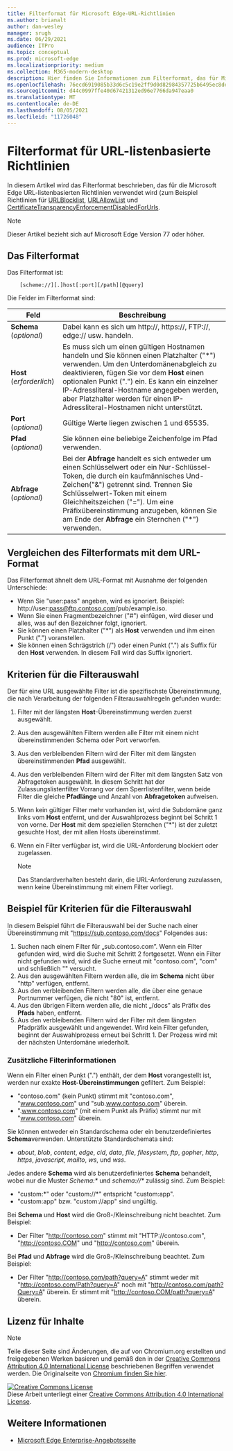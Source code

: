 ```yaml
---
title: Filterformat für Microsoft Edge-URL-Richtlinien
ms.author: brianalt
author: dan-wesley
manager: srugh
ms.date: 06/29/2021
audience: ITPro
ms.topic: conceptual
ms.prod: microsoft-edge
ms.localizationpriority: medium
ms.collection: M365-modern-desktop
description: Hier finden Sie Informationen zum Filterformat, das für Microsoft Edge URLBlocklist- und URLAllowlist-Richtlinien verwendet wird.
ms.openlocfilehash: 76ecd6919085b33d6c5c19e2ff9d0d82984357725b6495ec8dedf19a00489eab
ms.sourcegitcommit: d44c0997ffe40d67421312ed96e7766da947eaa0
ms.translationtype: MT
ms.contentlocale: de-DE
ms.lasthandoff: 08/05/2021
ms.locfileid: "11726048"
---
```

# <a name="filter-format-for-url-list-based-policies"></a>Filterformat für URL-listenbasierte Richtlinien

In diesem Artikel wird das Filterformat beschrieben, das für die Microsoft Edge URL-listenbasierten Richtlinien verwendet wird (zum Beispiel Richtlinien für [URLBlocklist](microsoft-edge-policies.md#urlblocklist), [URLAllowList](microsoft-edge-policies.md#urlallowlist) und [CertificateTransparencyEnforcementDisabledForUrls](microsoft-edge-policies.md#certificatetransparencyenforcementdisabledforurls).

> [!NOTE]
> Dieser Artikel bezieht sich auf Microsoft Edge Version 77 oder höher.

## <a name="the-filter-format"></a>Das Filterformat

Das Filterformat ist:

```
    [scheme://][.]host[:port][/path][@query]
```

Die Felder im Filterformat sind:

| Feld | Beschreibung |
| --- | --- |
| **Schema** (*optional*) | Dabei kann es sich um http://, https://, FTP://, edge:// usw. handeln. |
| **Host** (*erforderlich*) | Es muss sich um einen gültigen Hostnamen handeln und Sie können einen Platzhalter ("\*") verwenden. Um den Unterdomänenabgleich zu deaktivieren, fügen Sie vor dem **Host** einen optionalen Punkt (".") ein. Es kann ein einzelner IP-Adressliteral-Hostname angegeben werden, aber Platzhalter werden für einen IP-Adressliteral-Hostnamen nicht unterstützt. |
| **Port** (*optional*) | Gültige Werte liegen zwischen 1 und 65535. |
| **Pfad** (*optional*) | Sie können eine beliebige Zeichenfolge im Pfad verwenden. |
| **Abfrage** (*optional*) | Bei der **Abfrage** handelt es sich entweder um einen Schlüsselwert oder ein Nur-Schlüssel-Token, die durch ein kaufmännisches Und-Zeichen("&") getrennt sind. Trennen Sie Schlüsselwert-Token mit einem Gleichheitszeichen ("="). Um eine Präfixübereinstimmung anzugeben, können Sie am Ende der **Abfrage** ein Sternchen ("\*") verwenden. |

## <a name="comparing-the-filter-format-to-the-url-format"></a>Vergleichen des Filterformats mit dem URL-Format

Das Filterformat ähnelt dem URL-Format mit Ausnahme der folgenden Unterschiede:

- Wenn Sie "user:pass" angeben, wird es ignoriert. Beispiel: http://user:pass@ftp.contoso.com/pub/example.iso.
- Wenn Sie einen Fragmentbezeichner ("#") einfügen, wird dieser und alles, was auf den Bezeichner folgt, ignoriert.
- Sie können einen Platzhalter ("*") als **Host** verwenden und ihm einen Punkt (".") voranstellen.
- Sie können einen Schrägstrich (/") oder einen Punkt (".") als Suffix für den **Host** verwenden. In diesem Fall wird das Suffix ignoriert.

## <a name="filter-selection-criteria"></a>Kriterien für die Filterauswahl

Der für eine URL ausgewählte Filter ist die spezifischste Übereinstimmung, die nach Verarbeitung der folgenden Filterauswahlregeln gefunden wurde:

1. Filter mit der längsten **Host**-Übereinstimmung werden zuerst ausgewählt.
2. Aus den ausgewählten Filtern werden alle Filter mit einem nicht übereinstimmenden Schema oder Port verworfen.
3. Aus den verbleibenden Filtern wird der Filter mit dem längsten übereinstimmenden **Pfad** ausgewählt.
4. Aus den verbleibenden Filtern wird der Filter mit dem längsten Satz von Abfragetoken ausgewählt. In diesem Schritt hat der Zulassungslistenfilter Vorrang vor dem Sperrlistenfilter, wenn beide Filter die gleiche **Pfadlänge** und Anzahl von **Abfragetoken** aufweisen.
5. Wenn kein gültiger Filter mehr vorhanden ist, wird die Subdomäne ganz links vom **Host** entfernt, und der Auswahlprozess beginnt bei Schritt 1 von vorne. Der **Host** mit dem speziellen Sternchen ("*") ist der zuletzt gesuchte Host, der mit allen Hosts übereinstimmt.
6. Wenn ein Filter verfügbar ist, wird die URL-Anforderung blockiert oder zugelassen.

   >[!NOTE]
   >Das Standardverhalten besteht darin, die URL-Anforderung zuzulassen, wenn keine Übereinstimmung mit einem Filter vorliegt.

## <a name="example-filter-selection-criteria"></a>Beispiel für Kriterien für die Filterauswahl

In diesem Beispiel führt die Filterauswahl bei der Suche nach einer Übereinstimmung mit "https://sub.contoso.com/docs" Folgendes aus:

1. Suchen nach einem Filter für „sub.contoso.com”. Wenn ein Filter gefunden wird, wird die Suche mit Schritt 2 fortgesetzt. Wenn ein Filter nicht gefunden wird, wird die Suche erneut mit "contoso.com", "com" und schließlich "" versucht.
2. Aus den ausgewählten Filtern werden alle, die im **Schema** nicht über "http" verfügen, entfernt.
3. Aus den verbleibenden Filtern werden alle, die über eine genaue Portnummer verfügen, die nicht "80" ist, entfernt.
4. Aus den übrigen Filtern werden alle, die nicht „/docs” als Präfix des **Pfads** haben, entfernt.
5. Aus den verbleibenden Filtern wird der Filter mit dem längsten Pfadpräfix ausgewählt und angewendet. Wird kein Filter gefunden, beginnt der Auswahlprozess erneut bei Schritt 1. Der Prozess wird mit der nächsten Unterdomäne wiederholt.

### <a name="additional-filter-information"></a>Zusätzliche Filterinformationen

Wenn ein Filter einen Punkt (".") enthält, der dem **Host** vorangestellt ist, werden nur exakte **Host-Übereinstimmungen** gefiltert. Zum Beispiel:

- "contoso.com" (kein Punkt) stimmt mit "contoso.com", "www.contoso.com" und "sub.www.contoso.com" überein.
- ".www.contoso.com" (mit einem Punkt als Präfix) stimmt nur mit "www.contoso.com" überein.

Sie können entweder ein Standardschema oder ein benutzerdefiniertes **Schema**verwenden. Unterstützte Standardschemata sind:

- _about_, _blob_, _content_, _edge_, _cid_, _data_, _file_, _filesystem_, _ftp_, _gopher_, _http_, _https_, _javascript_, _mailto_, _ws_, und _wss_.

Jedes andere **Schema** wird als benutzerdefiniertes **Schema** behandelt, wobei nur die Muster _Schema:*_ und _schema://*_ zulässig sind. Zum Beispiel:

- "custom:\*" oder "custom://\*" entspricht "custom:app".
- "custom:app" bzw. "custom://app" sind ungültig.

Bei **Schema** und **Host** wird die Groß-/Kleinschreibung nicht beachtet. Zum Beispiel:

- Der Filter "http://contoso.com" stimmt mit "HTTP://contoso.com", "http://contoso.COM" und "http://contoso.com" überein.

Bei **Pfad** und **Abfrage** wird die Groß-/Kleinschreibung beachtet. Zum Beispiel:

- Der Filter "http://contoso.com/path?query=A" stimmt weder mit "http://contoso.com/Path?query=A" noch mit "http://contoso.com/path?Query=A" überein. Er stimmt mit "http://contoso.COM/path?query=A" überein.

## <a name="content-license"></a>Lizenz für Inhalte

> [!NOTE]
> Teile dieser Seite sind Änderungen, die auf von Chromium.org erstellten und freigegebenen Werken basieren und gemäß den in der [Creative Commons Attribution 4.0 International License](http://creativecommons.org/licenses/by/4.0/) beschriebenen Begriffen verwendet werden. Die Originalseite von [Chromium finden Sie hier](https://www.chromium.org/administrators/url-blacklist-filter-format).
  
<a rel="license" href="http://creativecommons.org/licenses/by/4.0/"><img alt="Creative Commons License" style="border-width:0" src="https://i.creativecommons.org/l/by/4.0/88x31.png" /></a><br />Diese Arbeit unterliegt einer <a rel="license" href="http://creativecommons.org/licenses/by/4.0/">Creative Commons Attribution 4.0 International License</a>.

## <a name="see-also"></a>Weitere Informationen

- [Microsoft Edge Enterprise-Angebotsseite](https://aka.ms/EdgeEnterprise)
